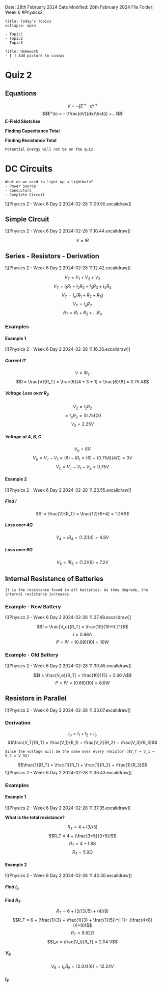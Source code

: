 Date: 28th February 2024
Date Modified: 28th February 2024
File Folder: Week 6
#Physics2

```ad-abstract
title: Today's Topics
collapse: open

- Topic1
- Topic2
- Topic3

```

```ad-note
title: Homework
- [ ] Add picture to canvas
```
# Quiz 2

## Equations

$$V = - \int E^\to \cdot dr^\to$$
$$E^\to = - (\frac{dV}{dx}\hat{i} +...)$$
**E-Field Sketches**

**Finding Capacitance Total**

**Finding Resistance Total**

```ad-note
Potential Energy will not be on the quiz
```
# DC Circuits

```ad-example
What do we need to light up a lightbulb?
- Power Source
- Conductors
- Complete Circuit
```

![[Physics 2 - Week 6 Day 2 2024-02-28 11.09.50.excalidraw]]

## Simple CIrcuit

![[Physics 2 - Week 6 Day 2 2024-02-28 11.10.44.excalidraw]]

$$V=IR$$

## Series - Resistors - Derivation

![[Physics 2 - Week 6 Day 2 2024-02-28 11.12.42.excalidraw]]

$$V_T = V_1 + V_2 + V_3$$
$$V_T= I_1R_1 + I_2R_2 + I_3R_3 + I_4R_4$$
$$V_T = I_o(R_1 + R_2 + R_3)$$
$$V_T = I_o R_T$$
$$R_T=R_1 + R_2 +...R_n$$

### Examples

#### Example 1

![[Physics 2 - Week 6 Day 2 2024-02-28 11.16.36.excalidraw]]

##### Current $I$?

$$V=IR_T$$
$$I = \frac{V}{R_T} = \frac{6}{4 + 3 + 1} = \frac{6}{8} = 0.75 A$$

##### Voltage Loss over $R_2$

$$V_2 = I_2R_2$$
$$=I_oR_2=(0.75)(3)$$
$$V_2 = 2.25V$$

##### Voltage at $A, B, C$

$$V_a= 6V$$
$$V_b = V_T - V_1 = (6) -IR_1 = (6) - (0.75A)(4\Omega) = 3V$$
$$V_c = V_T - V_1 -V_2 = 0.75V$$

#### Example 2

![[Physics 2 - Week 6 Day 2 2024-02-28 11.23.55.excalidraw]]

##### Find $I$

$$I = \frac{V}{R_T} = \frac{12}{6+4} = 1.2A$$
##### Loss over $4 \Omega$

$$V_4 = IR_4 = (1.2)(4) = 4.8 V$$

##### Loss over $6 \Omega$

$$V_6 = I R_6 = (1.2)(6) = 7.2 V$$

## Internal Resistance of Batteries

```ad-summary
It is the resistance found in all batteries. As they degrade, the internal resistance increases.
```

### Example - New Battery

![[Physics 2 - Week 6 Day 2 2024-02-28 11.27.48.excalidraw]]

$$I = \frac{V_o}{R_T} = \frac{10}{10+0.21}$$
$$I = 0.98 A$$
$$P = IV = (0.98)(10) = 10 W$$

### Example - Old Battery

![[Physics 2 - Week 6 Day 2 2024-02-28 11.30.45.excalidraw]]

$$I = \frac{V_o}{R_T} = \frac{10}{15} = 0.66 A$$
$$P = IV = (0.66)(10) = 6.6 W$$


## Resistors in Parallel

![[Physics 2 - Week 6 Day 2 2024-02-28 11.33.07.excalidraw]]

### Derivation

$$I_o = I_1 + I_2 + I_3$$
$$\frac{V_T}{R_T} = \frac{V_1}{R_1} + \frac{V_2}{R_2} + \frac{V_3}{R_3}$$

```ad-note
Since the voltage will be the same over every resistor ($V_T = V_1 = V_2 = V_3$)
```

$$\frac{1}{R_T} = \frac{1}{R_1} + \frac{1}{R_2} + \frac{1}{R_3}$$
![[Physics 2 - Week 6 Day 2 2024-02-28 11.36.43.excalidraw]]

### Examples

#### Example 1

![[Physics 2 - Week 6 Day 2 2024-02-28 11.37.35.excalidraw]]

**What is the total resistance?**

$$R_T = 4 + (3//5)$$
$$R_T = 4 + (\frac{3*5}{3+5})$$
$$R_T = 4 + 1.88$$
$$R_T = 5.9 \Omega$$
#### Example 2

![[Physics 2 - Week 6 Day 2 2024-02-28 11.40.50.excalidraw]]

##### Find $I_o$

**Find $R_T$**

$$R_T = 6 + (3//3//5)+(4//8)$$
$$R_T = 6 + (\frac{1}{3} + \frac{1}{3} + \frac{1}{5})^{-1}+ (\frac{4*8}{4+8})$$
$$R_T = 9.82 \Omega$$
$$I_o = \frac{V_i}{R_T} = 2.04 V$$

##### $V_6$

$$V_6 = I_o  R_6 = (2.04)(6) = 12.24 V$$
##### $I_8$

